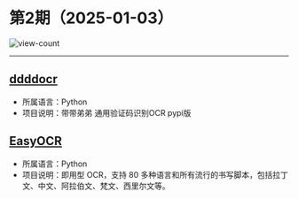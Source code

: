 # 第2期（2025-01-03）

![view-count](https://count.getloli.com/@xiaoxuan6-weekly-20250103)

---
## [ddddocr](https://github.com/sml2h3/ddddocr)
- 所属语言：Python
- 项目说明：带带弟弟 通用验证码识别OCR pypi版

## [EasyOCR](https://github.com/JaidedAI/EasyOCR)
- 所属语言：Python
- 项目说明：即用型 OCR，支持 80 多种语言和所有流行的书写脚本，包括拉丁文、中文、阿拉伯文、梵文、西里尔文等。
